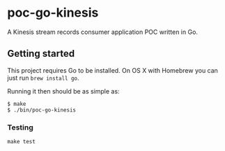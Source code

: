 # poc-go-kinesis
A Kinesis stream records consumer application POC written in Go.

## Getting started

This project requires Go to be installed. On OS X with Homebrew you can just run `brew install go`.

Running it then should be as simple as:

```console
$ make
$ ./bin/poc-go-kinesis
```

### Testing

``make test``

